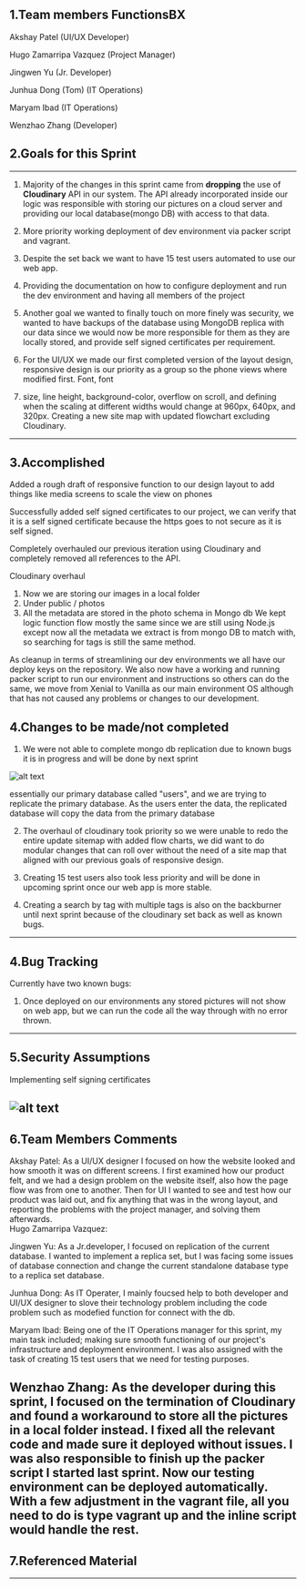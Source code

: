 ## 1.Team members FunctionsBX
Akshay Patel (UI/UX Developer)

Hugo Zamarripa Vazquez (Project Manager)

Jingwen Yu (Jr. Developer)

Junhua Dong (Tom) (IT Operations)

Maryam Ibad (IT Operations)

Wenzhao Zhang (Developer)

## 2.Goals for this Sprint
---
1. Majority of the changes in this sprint came from **dropping** the use of **Cloudinary** API in our system.
The API already incorporated inside our logic was responsible with storing our pictures on a cloud server and providing our local database(mongo DB) with access to that data.
2. More priority working deployment of dev environment via packer script and vagrant.
3. Despite the set back we want to have 15 test users automated to use our web app.
4. Providing the documentation on how to configure deployment and run the dev environment and having all members of the project
5. Another goal we wanted to finally touch on more finely was security, we wanted to have backups of the database using MongoDB replica with our data
since we would now be more responsible for them as they are locally stored, and provide self signed certificates per requirement.

6. For the UI/UX we made our first completed version of the layout design, responsive design is our priority as a group so the phone views where modified first. Font, font
7. size, line height, background-color, overflow on scroll, and defining when the scaling at different widths would change at 960px, 640px, and 320px.
Creating a new site map with updated flowchart excluding Cloudinary.

---
## 3.Accomplished
Added a rough draft of responsive function to our design layout to add things like media screens
to scale the view on phones

Successfully added self signed certificates to our project, we can verify that it is a self signed certificate because the https goes to not secure as it is self signed.

Completely overhauled our previous iteration using Cloudinary and completely removed all references to the API.

Cloudinary overhaul
1. Now we are storing our images in a local folder
2. Under public / photos
3. All the metadata are stored in the photo schema in Mongo db
We kept logic function flow mostly the same since we are still using Node.js except now all
the metadata we extract is from mongo DB to match with, so searching for tags is still the same method.

As cleanup in terms of streamlining our dev environments we all have our deploy keys on the repository.
We also now have a working and running packer script to run our environment and instructions so
others can do the same, we move from Xenial to Vanilla as our main environment OS although that has not caused any
problems or changes to our development.

## 4.Changes to be made/not completed
1. We were not able to complete mongo db replication due to known bugs it is in progress and will be done
by next sprint

![alt text](https://github.com/illinoistech-itm/2019-team-08f/blob/master/diagrams/image.png "Database_replication")

essentially our primary database called "users", and we are trying to replicate the primary database. As the users enter the data, the replicated database will copy the data from the primary database

2. The overhaul of cloudinary took priority so we were unable to redo the entire update sitemap with added
flow charts, we did want to do modular changes that can roll over without the need of a site map that aligned with our previous
goals of responsive design.

3. Creating 15 test users also took less priority and will be done in upcoming sprint once our web app is more stable.

4. Creating a search by tag with multiple tags is also on the backburner until next sprint because of the cloudinary set back as well
as known bugs.
---
## 4.Bug Tracking
Currently have two known bugs:
1. Once deployed on our environments any stored pictures will not show on web app,
but we can run the code all the way through with no error thrown.

---
## 5.Security Assumptions

Implementing self signing certificates

![alt text](https://github.com/illinoistech-itm/2019-team-08f/blob/master/diagrams/ssl.PNG "Certificates")
---
## 6.Team Members Comments
Akshay Patel:
As a UI/UX designer I focused on how the website looked and how smooth it was on different screens. I first examined how our product felt, and we had a design problem on the website itself, also how the page flow was from one to another. Then for UI I wanted to see and test how our product was laid out, and fix anything that was in the wrong layout, and reporting the problems with the project manager, and solving them afterwards.  
Hugo Zamarripa Vazquez:

Jingwen Yu: As a Jr.developer, I focused on replication of the current database. I wanted to implement a replica set, but I was facing some issues of database connection and change the current standalone database type to a replica set database. 

Junhua Dong: As IT Operater, I mainly foucsed help to both developer and UI/UX designer to slove their technology problem including the code problem such as modefied function for connect with the db.

Maryam Ibad:
Being one of the IT Operations manager for this sprint, my main task included; making sure smooth functioning of our project's infrastructure and deployment environment. I was also assigned with the task of creating 15 test users that we need for testing purposes. 

Wenzhao Zhang:
As the developer during this sprint, I focused on the termination of Cloudinary and
found a workaround to store all the pictures in a local folder instead. I fixed all the
relevant code and made sure it deployed without issues. I was also responsible to finish up the packer
script I started last sprint. Now our testing environment can be deployed automatically. With a few adjustment
in the vagrant file, all you need to do is type vagrant up and the inline script would handle the rest.
---
## 7.Referenced Material
---

